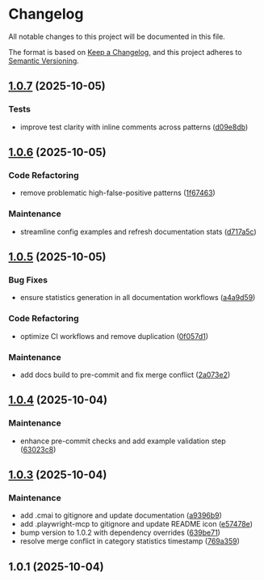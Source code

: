 # Changelog

All notable changes to this project will be documented in this file.

The format is based on [Keep a Changelog](https://keepachangelog.com/en/1.0.0/),
and this project adheres to [Semantic Versioning](https://semver.org/spec/v2.0.0.html).



## [1.0.7](https://github.com/alexwhin/redactum/compare/v1.0.6...v1.0.7) (2025-10-05)

### Tests

* improve test clarity with inline comments across patterns ([d09e8db](https://github.com/alexwhin/redactum/commit/d09e8db0155f7bc613a5f4512633f08b654149d4))

## [1.0.6](https://github.com/alexwhin/redactum/compare/v1.0.5...v1.0.6) (2025-10-05)

### Code Refactoring

* remove problematic high-false-positive patterns ([1f67463](https://github.com/alexwhin/redactum/commit/1f67463ee4096cf7cb393ce3c60c5cbfb75e15ae))

### Maintenance

* streamline config examples and refresh documentation stats ([d717a5c](https://github.com/alexwhin/redactum/commit/d717a5c9cb3ea08aaa573083c29108c7aac7881f))

## [1.0.5](https://github.com/alexwhin/redactum/compare/v1.0.4...v1.0.5) (2025-10-05)

### Bug Fixes

* ensure statistics generation in all documentation workflows ([a4a9d59](https://github.com/alexwhin/redactum/commit/a4a9d59b49cb1d7133fc5c6d021994e416a24978))

### Code Refactoring

* optimize CI workflows and remove duplication ([0f057d1](https://github.com/alexwhin/redactum/commit/0f057d1f51e5aec631fc40085ec8b1ae7f3b19da))

### Maintenance

* add docs build to pre-commit and fix merge conflict ([2a073e2](https://github.com/alexwhin/redactum/commit/2a073e20f6a29ac6a9fc834da0e045df7b954d4d))

## [1.0.4](https://github.com/alexwhin/redactum/compare/v1.0.3...v1.0.4) (2025-10-04)

### Maintenance

* enhance pre-commit checks and add example validation step ([63023c8](https://github.com/alexwhin/redactum/commit/63023c8daee327b5667618e6bb5075af48976a97))

## [1.0.3](https://github.com/alexwhin/redactum/compare/v1.0.1...v1.0.3) (2025-10-04)

### Maintenance

* add .cmai to gitignore and update documentation ([a9396b9](https://github.com/alexwhin/redactum/commit/a9396b946f7ecac6fc091da9f8a92ad1d80f3d6c))
* add .playwright-mcp to gitignore and update README icon ([e57478e](https://github.com/alexwhin/redactum/commit/e57478ebd8d3683808aae3535fd5bd5b5c583394))
* bump version to 1.0.2 with dependency overrides ([639be71](https://github.com/alexwhin/redactum/commit/639be710332e2ee80c525f81c80af17d2a8b1bf7))
* resolve merge conflict in category statistics timestamp ([769a359](https://github.com/alexwhin/redactum/commit/769a3590d2051f4956a3fafaf71108c144f6eba1))

## 1.0.1 (2025-10-04)
